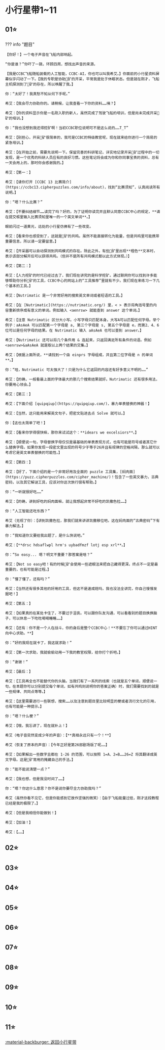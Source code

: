 # 小行星带1~11

## 01⭐

??? info "题目"

    【你好！】一个电子声音在飞船内部响起。

    “你是谁？”你吓了一跳，环顾四周，想找出声音的来源。

    【我是CCBC飞船随船装载的人工智能，CCBC-AI，你也可以叫我希艾。】你面前的小行星资料屏幕似乎闪动了一下。【我的专职是协助矿的开采，平常我是处于休眠状态。但是就在刚才，飞船主机探测到了矿的存在，所以唤醒了我。】

    你：“太好了！我真愁不知从何下手呢。”

    希艾：【我会尽力协助你的。请稍候，让我查看一下你的资料……咦？】

    希艾：【你的资料显示你是一名刚入职的新人，虽然完成了驾驶飞船的培训，但是尚未完成开采矿的培训。】

    你：“我也没想到我还得挖矿啊！当初CCBC职位说明可不是这么说的……T_T”

    希艾：【别担心，开采矿很简单的，我可是CCBC的特级教官呢，现在就来给你进行一个简易的紧急培训。】

    希艾：【在开始之前，需要先说明一下。保留完善的科研笔记，详实地记录开采矿过程中的一切发现，是一个优秀的科研人员应有的良好习惯。这些笔记将会成为你和你同事宝贵的资料，总有一天会用上的，那时你会感谢我的。】

    希艾：【第一：】

    希艾：【请你打开 [CCBC 13 比赛简介](https://ccbc13.cipherpuzzles.com/info/about)，找到“比赛须知”，认真阅读所有说明。】

    你：“嗯？什么比赛？”

    希艾：【不要纠结细节……读完了吗？好的，为了证明你读完并且默认同意CCBC中心的规定，**请在提交框里输入比赛须知里唯一的一个英文单词**。】

    眼前闪过一道黄光，远处的小行星仿佛有了一些改变。

    希艾：【看来你也感受到了，这就是矿的共鸣。虽然不能直接转化为能量，但是共鸣里可能携带重要信息，所以请一定要留意。】

    希艾：【开采器可以自动探测到共鸣模式的存在。除此之外，有些矿里出现**橙色**文本时，表示该部分解开后可以获得共鸣。（但并不是所有共鸣模式都以此方式体现。）】

    希艾：【第二：】

    希艾：【人力挖矿的时代已经过去了，我们现在讲究的是科学挖矿。通过联网你可以找到许多能够帮助你分析矿的工具，CCBC中心的网站上的“工具推荐”里就有不少。我们现在来练习一下几个基本的工具。】

    希艾：【Nutrimatic 是一个非常好用的搜索英文单词或者短语的工具。】

    希艾：【在 [Nutrimatic](https://nutrimatic.org/) 里，< > 表示将角括号里的内容重新排序成有意义的单词。例如输入 <aenrsw> 就能查到 answer 这个单词。】

    希艾：【注意 Nutrimatic 区分大小写。小写字母只匹配本身。大写A可以匹配任何字母。举个例子：aAsAeA 可以匹配第一个字母是 a, 第三个字母是 s, 第五个字母是 e，而第2、4、6位可以是任何字母的结果。在 Nutrimatic 输入 aAsAeA 也可以查到 answer。】

    希艾：【Nutrimatic 还可以将几个条件用 & 连起来，只返回满足所有条件的词语。例如 <aenrsw>&aAsAeA 就是取以上两个结果的交集。】

    希艾：【根据上面所说，**请找到一个由 einprs 字母组成，并且第二位字母是 n 的单词**。】

    你：“哇，Nutrimatic 可太强大了！只是为什么它返回的内容还有好多意义不明的……”

    希艾：【的确，一般看最上面的字体最大的那几个搜索结果就好。Nutrimatic 还有很多用法，你要用心领会。】

    希艾：【第三：】

    希艾：【下面介绍 [quipqiup](https://quipqiup.com/)，暴力单表替换的神器！】

    希艾：【当然，这只能用来解英文句子，把密文贴进去点 Solve 就可以。】

    你：【这也太简单了吧！】

    希艾：【看来你学得很快嘛，那你来试试这个：**idears we excelsiors**。】

    希艾：【顺便说一句，字母替换字母仅仅是最基础的单表表现方式，也有可能是符号或者其它什么替换字母。如果你发现一段密文里出现的符号少于等于26并且有规律的空格间隔，那么就可以考虑它是英文单表替换的可能性。】

    希艾：【第四：】

    希艾：【好了，下面介绍的是一个非常好用及全面的 puzzle 工具集，[焖肉面](https://puzz.cipherpuzzles.com/cipher_machine/)！包含了一些英文暴力，古典密码，以及其它解谜工具，应该对你这次旅行很有帮助。】

    你：“一听就很好吃……”

    希艾：【的确，讲到好吃的焖肉面嘛，就让我想起非常不好吃的凯撒色拉……】

    你：“人工智能还吃东西？”

    希艾（无视了你）：【讲到凯撒色拉，那我们就来讲讲凯撒移位吧。这在焖肉面的“古典密码”下有暴力解法。】

    你：“我知道你又要给我出题了，是什么快说吧。”

    希艾：【**drsc hdsaflwpl hrm's uybadfmzf lotj esp xrl**。】

    你：“So easy... 嗯？明文不重要？那答案是啥？”

    希艾：【Not so easy吧！有的时候矿会使用一些遮眼法来把自己藏得更深。终点不一定是最重要的，也有可能是过程。】

    你：“懂了懂了。还有吗？”

    希艾：【当然还有很多其他的好用的工具，但这不是速成班吗，我也没法全讲完，你自己慢慢发掘吧！】

    希艾：【第五：】

    希艾：【如果真的在某处卡住了，不要过于沮丧。可以跟你队友沟通，可以看看别的题目换换脑子，可以休息一下吃吃喝喝睡睡……】

    希艾：【还有：你不是一个人在战斗，你的身后是整个CCBC中心！**不要忘了你可以通过HINT向中心求助。**】

    你：“好的我现在就卡了，我这就求助！”

    希艾：【第一次求助，我就偷偷动用一下我的教官权限，给你打个折吧。】

    你：“谢谢！”

    希艾：【最后：】

    希艾：【工具再全也不能替代你的头脑。当我们有了一系列的线索（也就是五个单词，顺便说一句，在本题你可以分别提交每个单词，如有共鸣则说明你的答案正确）时，我们需要找到的就是一些规律、共同点等等。】

    希艾：【这里需要进行一些联想，搜索……以及注意到题目里比较明显的梗或者流行文化的引用，也有可能是一种提示。】

    你：“嗯？什么梗？”

    希艾：【哦，我忘讲了，现在就补上！】

    希艾（电子音突然变成少年的声音）：【**真相永远只有一个！**】

    希艾（恢复了原本的声音）：【今年正好是第26部剧场版了呢……】

    希艾：【如果解出一些数字且都在 1-26 的范围，可以按照 1=A、2=B……26=Z 将其翻译成英文字母。这是矿常用的掩藏自己的手法。】

    你：“能不能说清楚一点？”

    希艾：【我也想，但是我没时间了……】

    你：“嗯？你这什么意思？你不是说你要尽全力协助我吗？”

    希艾（虽然你看不见它，但是你能感到它故作坚强的微笑）：【由于飞船能量过低，刚才这段教程已经是我的极限了。】

    希艾：【但是我相信你能做到！】

    希艾：【加油！】

    希艾：【……】

## 02⭐

## 03⭐

## 04⭐

## 05⭐

## 06⭐

## 07⭐

## 08⭐

## 09⭐

## 10⭐

## 11⭐

[:material-backburger: 返回小行星带](index.md)
